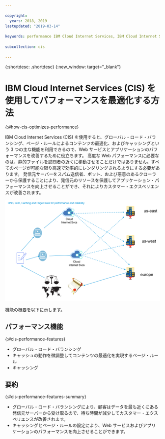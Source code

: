 ```yaml
---

copyright:
  years: 2018, 2019
lastupdated: "2019-03-14"

keywords: performance IBM Cloud Internet Services, IBM Cloud Internet Services, major features

subcollection: cis

---
```


{:shortdesc: .shortdesc}
{:new_window: target="_blank"}

# IBM Cloud Internet Services (CIS) を使用してパフォーマンスを最適化する方法
{:#how-cis-optimizes-performance}

IBM Cloud Internet Services (CIS) を使用すると、グローバル・ロード・バランシング、ページ・ルールによるコンテンツの最適化、およびキャッシングという 3 つの主な機能を利用できるので、Web サービスとアプリケーションのパフォーマンスを改善するために役立ちます。 高度な Web パフォーマンスに必要なのは、静的ファイルを訪問者の近くに移動させることだけではありません。すべてのページが可能な限り高速で効率的にレンダリングされるようにする必要があります。 発信元サーバーをスパム送信者、ボット、および悪意のあるクローラーから保護することにより、発信元のリソースを保護してアプリケーション・パフォーマンスを向上させることができ、それによりカスタマー・エクスペリエンスが改善されます。

![performance-graphic.png](images/performance-graphic.png)

機能の概要を以下に示します。

## パフォーマンス機能
{:#cis-performance-features}

 * グローバル・ロード・バランシング 
 * キャッシュの動作を微調整してコンテンツの最適化を実現するページ・ルール
 * キャッシング

## 要約
{:#cis-performance-features-summary}

 * グローバル・ロード・バランシングにより、顧客はデータを最も近くにある発信元サーバーから受け取るので、待ち時間が減少してカスタマー・エクスペリエンスが改善されます。
 * キャッシングとページ・ルールの設定により、Web サービスおよびアプリケーションのパフォーマンスを向上させることができます。
